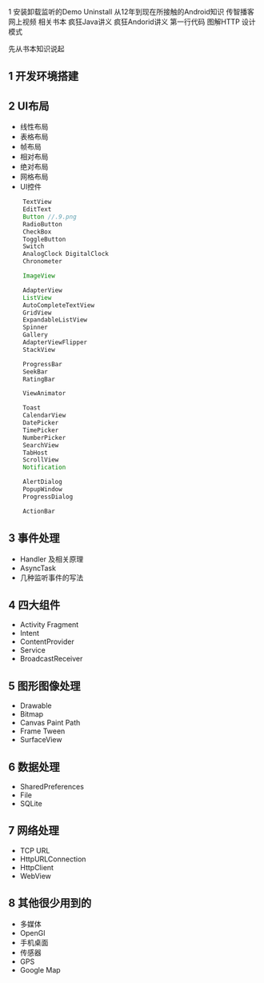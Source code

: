 1 安装卸载监听的Demo Uninstall
从12年到现在所接触的Android知识
传智播客网上视频
相关书本
疯狂Java讲义
疯狂Andorid讲义
第一行代码
图解HTTP
设计模式

先从书本知识说起
## 1 开发环境搭建
## 2 UI布局
- 线性布局
- 表格布局
- 帧布局
- 相对布局
- 绝对布局
- 网格布局
- UI控件
``` java
	TextView
	EditText
	Button //.9.png
	RadioButton
	CheckBox
	ToggleButton
	Switch
	AnalogClock DigitalClock
	Chronometer

	ImageView

	AdapterView
	ListView
	AutoCompleteTextView
	GridView
	ExpandableListView
	Spinner
	Gallery
	AdapterViewFlipper
	StackView

	ProgressBar
	SeekBar
	RatingBar

	ViewAnimator

	Toast
	CalendarView
	DatePicker
	TimePicker
	NumberPicker
	SearchView
	TabHost
	ScrollView
	Notification

	AlertDialog
	PopupWindow
	ProgressDialog

	ActionBar
```

## 3 事件处理
- Handler 及相关原理
- AsyncTask
- 几种监听事件的写法

## 4 四大组件
- Activity Fragment
- Intent
- ContentProvider
- Service
- BroadcastReceiver

## 5 图形图像处理
- Drawable
- Bitmap
- Canvas Paint Path
- Frame Tween
- SurfaceView

## 6 数据处理
- SharedPreferences
- File
- SQLite

## 7 网络处理
- TCP URL
- HttpURLConnection
- HttpClient
- WebView

## 8 其他很少用到的
- 多媒体
- OpenGl
- 手机桌面
- 传感器
- GPS
- Google Map